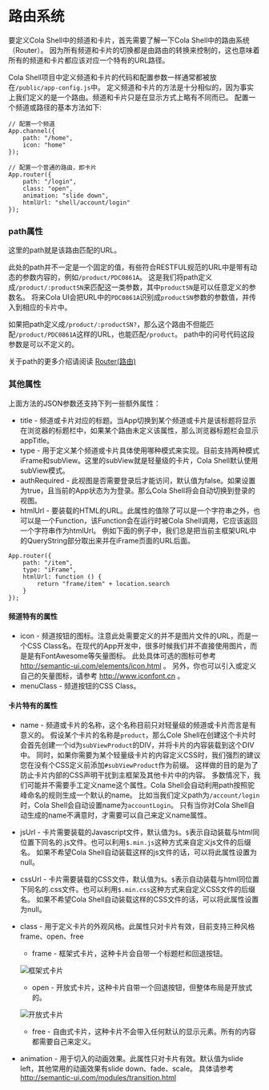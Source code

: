 # 路由系统
要定义Cola Shell中的频道和卡片，首先需要了解一下Cola Shell中的路由系统（Router）。
因为所有频道和卡片的切换都是由路由的转换来控制的，这也意味着所有的频道和卡片都应该对应一个特有的URL路径。

Cola Shell项目中定义频道和卡片的代码和配置参数一样通常都被放在`/public/app-config.js`中。
定义频道和卡片的方法是十分相似的，因为事实上我们定义的是一个路由。频道和卡片只是在显示方式上略有不同而已。
配置一个频道或路径的基本方法如下:

```
// 配置一个频道
App.channel({
	path: "/home",
	icon: "home"
});

// 配置一个普通的路由，即卡片
App.router({
	path: "/login",
	class: "open",
	animation: "slide down",
	htmlUrl: "shell/account/login"
});
```

### path属性

这里的path就是该路由匹配的URL。

此处的path并不一定是一个固定的值，有些符合RESTFUL规范的URL中是带有动态的参数内容的，例如`/product/PDC0861A`。
这是我们将path定义成`/product/:productSN`来匹配这一类参数，其中`productSN`是可以任意定义的参数名。
将来Cola UI会把URL中的`PDC0861A`识别成`productSN`参数的参数值，并传入到相应的卡片中。

如果把path定义成`/product/:productSN?`，那么这个路由不但能匹配`/product/PDC0861A`这样的URL，也能匹配`/product`。
path中的问号代码这段参数是可以不定义的。

关于path的更多介绍请阅读 [Router(路由)](router)

### 其他属性

上面方法的JSON参数还支持下列一些额外属性：

* title	-	频道或卡片对应的标题。当App切换到某个频道或卡片是该标题将显示在浏览器的标题栏中，如果某个路由未定义该属性，那么浏览器标题栏会显示appTitle。
* type	-	用于定义某个频道或卡片具体使用哪种模式来实现。目前支持两种模式iFrame和subView。这里的subView就是轻量级的卡片，Cola Shell默认使用subView模式。
* authRequired	-	此视图是否需要登录后才能访问，默认值为false。如果设置为true，且当前的App状态为为登录。那么Cola Shell将会自动切换到登录的视图。
* htmlUrl	-	要装载的HTML的URL。此属性的值除了可以是一个字符串之外，也可以是一个Function，该Function会在运行时被Cola Shell调用，它应该返回一个字符串作为htmlUrl。
例如下面的例子中，我们总是把当前主框架URL中的QueryString部分取出来并在iFrame页面的URL后面。
```
App.router({
	path: "/item",
	type: "iFrame",
	htmlUrl: function () {
		return "frame/item" + location.search
	}
});
```

#### 频道特有的属性
* icon	-	频道按钮的图标。注意此处需要定义的并不是图片文件的URL，而是一个CSS Class名。在现代的App开发中，很多时候我们并不直接使用图片，而是是有FontAwesome等矢量图标。
此处具体可选的图标可参考 http://semantic-ui.com/elements/icon.html 。
另外，你也可以引入或定义自己的矢量图标，请参考 http://www.iconfont.cn 。
* menuClass	-	频道按钮的CSS Class。

#### 卡片特有的属性
* name	-	频道或卡片的名称，这个名称目前只对轻量级的频道或卡片而言是有意义的。
假设某个卡片的名称是`product`，那么Cole Shell在创建这个卡片时会首先创建一个id为`subViewProduct`的DIV，并将卡片的内容装载到这个DIV中。
同时，如果你需要为某个轻量级卡片的内容定义CSS时，我们强烈的建议您在没有个CSS定义前添加`#subViewProduct`作为前缀。
这样做的目的是为了防止卡片内部的CSS声明干扰到主框架及其他卡片中的内容。
多数情况下，我们可能并不需要手工定义name这个属性。Cola Shell会自动利用path按照驼峰命名的规则生成一个默认的name。
比如当我们定义path为`/account/login`时，Cola Shell会自动设置name为`accountLogin`。
只有当你对Cola Shell自动生成的name不满意时，才需要可以自己来定义name属性。
* jsUrl	-	卡片需要装载的Javascript文件，默认值为`$`。`$`表示自动装载与html同位置下同名的.js文件。也可以利用`$.min.js`这种方式来自定义js文件的后缀名。
如果不希望Cola Shell自动装载这样的js文件的话，可以将此属性设置为null。
* cssUrl	-	卡片需要装载的CSS文件，默认值为`$`。`$`表示自动装载与html同位置下同名的.css文件。也可以利用`$.min.css`这种方式来自定义CSS文件的后缀名。
                如果不希望Cola Shell自动装载这样的CSS文件的话，可以将此属性设置为null。
* class	-	用于定义卡片的外观风格。此属性只对卡片有效，目前支持三种风格frame、open、free
	* frame	-	框架式卡片，这种卡片会自带一个标题栏和回退按钮。
	
	![框架式卡片](/images/docs/card-frame.png)
	* open	-	开放式卡片，这种卡片自带一个回退按钮，但整体布局是开放式的。
	
	![开放式卡片](/images/docs/card-open.png)
	* free	-	自由式卡片，这种卡片不会带入任何默认的显示元素。所有的内容都需要自己来定义。
* animation	-	用于切入的动画效果。此属性只对卡片有效。默认值为slide left，其他常用的动画效果有slide down、fade、scale。
具体请参考 http://semantic-ui.com/modules/transition.html